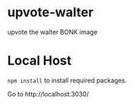 # upvote-walter
upvote the walter BONK image

# Local Host
`npm install` to install required packages.

Go to http://localhost:3030/

